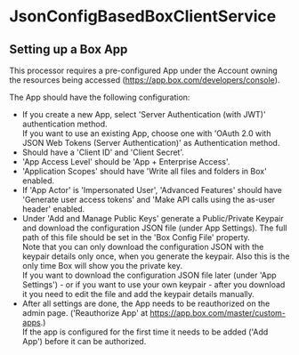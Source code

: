 <!--
  Licensed to the Apache Software Foundation (ASF) under one or more
  contributor license agreements.  See the NOTICE file distributed with
  this work for additional information regarding copyright ownership.
  The ASF licenses this file to You under the Apache License, Version 2.0
  (the "License"); you may not use this file except in compliance with
  the License.  You may obtain a copy of the License at
      http://www.apache.org/licenses/LICENSE-2.0
  Unless required by applicable law or agreed to in writing, software
  distributed under the License is distributed on an "AS IS" BASIS,
  WITHOUT WARRANTIES OR CONDITIONS OF ANY KIND, either express or implied.
  See the License for the specific language governing permissions and
  limitations under the License.
-->

# JsonConfigBasedBoxClientService

## Setting up a Box App

This processor requires a pre-configured App under the Account owning the resources being
accessed (https://app.box.com/developers/console).

The App should have the following configuration:

* If you create a new App, select 'Server Authentication (with JWT)' authentication method.  
  If you want to use an existing App, choose one with 'OAuth 2.0 with JSON Web Tokens (Server Authentication)' as
  Authentication method.
* Should have a 'Client ID' and 'Client Secret'.
* 'App Access Level' should be 'App + Enterprise Access'.
* 'Application Scopes' should have 'Write all files and folders in Box' enabled.
* If 'App Actor' is 'Impersonated User', 'Advanced Features' should have 'Generate user access tokens' and 'Make API calls using the as-user header' enabled.
* Under 'Add and Manage Public Keys' generate a Public/Private Keypair and download the configuration JSON file (under
  App Settings). The full path of this file should be set in the 'Box Config File' property.  
  Note that you can only download the configuration JSON with the keypair details only once, when you generate the
  keypair. Also this is the only time Box will show you the private key.  
  If you want to download the configuration JSON file later (under 'App Settings') - or if you want to use your own
  keypair - after you download it you need to edit the file and add the keypair details manually.
* After all settings are done, the App needs to be reauthorized on the admin page. ('Reauthorize App'
  at https://app.box.com/master/custom-apps.)  
  If the app is configured for the first time it needs to be added ('Add App') before it can be authorized.